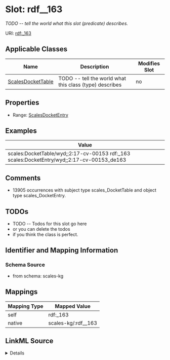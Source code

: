 

# Slot: rdf__163


_TODO -- tell the world what this slot (predicate) describes._





URI: [rdf:_163](http://www.w3.org/1999/02/22-rdf-syntax-ns#_163)



<!-- no inheritance hierarchy -->





## Applicable Classes

| Name | Description | Modifies Slot |
| --- | --- | --- |
| [ScalesDocketTable](../classes/ScalesDocketTable.md) | TODO -- tell the world what this class (type) describes |  no  |







## Properties

* Range: [ScalesDocketEntry](../classes/ScalesDocketEntry.md)






## Examples

| Value |
| --- |
| scales:DocketTable/wyd;;2:17-cv-00153 rdf:_163 scales:DocketEntry/wyd;;2:17-cv-00153_de163 |

## Comments

* 13905 occurrences with subject type scales_DocketTable and object type scales_DocketEntry.

## TODOs

* TODO -- Todos for this slot go here
* or you can delete the todos
* if you think the class is perfect.

## Identifier and Mapping Information







### Schema Source


* from schema: scales-kg




## Mappings

| Mapping Type | Mapped Value |
| ---  | ---  |
| self | rdf:_163 |
| native | scales-kg/:rdf__163 |




## LinkML Source

<details>
```yaml
name: rdf__163
description: TODO -- tell the world what this slot (predicate) describes.
todos:
- TODO -- Todos for this slot go here
- or you can delete the todos
- if you think the class is perfect.
comments:
- 13905 occurrences with subject type scales_DocketTable and object type scales_DocketEntry.
examples:
- value: scales:DocketTable/wyd;;2:17-cv-00153 rdf:_163 scales:DocketEntry/wyd;;2:17-cv-00153_de163
from_schema: scales-kg
rank: 1000
slot_uri: rdf:_163
alias: rdf__163
domain_of:
- scales_DocketTable
range: scales_DocketEntry

```
</details>